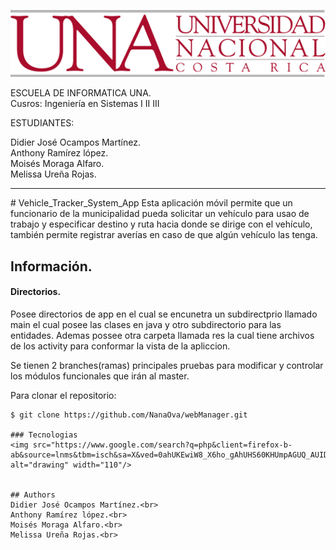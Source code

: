 
![Image](https://raw.githubusercontent.com/dennisbonilla/web-manager/master/repo-img/una-logo.png)

ESCUELA DE INFORMATICA UNA.<BR/>
Cusros: Ingeniería en Sistemas I II III

ESTUDIANTES:

Didier José Ocampos Martínez.<br>
Anthony Ramírez lópez.<br>
Moisés Moraga Alfaro.<br>
Melissa Ureña Rojas.<br>

<hr>
# Vehicle_Tracker_System_App
Esta aplicación móvil permite que un funcionario de la municipalidad pueda solicitar un vehículo para usao de trabajo y especificar destino y ruta hacia donde se dirige con el vehículo, también permite registrar averías en caso de que algún vehículo las tenga.

## Información.

#### Directorios.
Posee directorios de app en el cual se encunetra un subdirectprio llamado main el cual posee las clases en java y otro subdirectorio para las entidades.
Ademas possee otra carpeta llamada res la cual tiene archivos de los activity para conformar la vista de la apliccion.

Se tienen 2 branches(ramas) principales pruebas para modificar y controlar los módulos funcionales que irán al master.


Para clonar el repositorio: 
```
$ git clone https://github.com/NanaOva/webManager.git

### Tecnologias
<img src="https://www.google.com/search?q=php&client=firefox-b-ab&source=lnms&tbm=isch&sa=X&ved=0ahUKEwiW8_X6ho_gAhUHS60KHUmpAGUQ_AUIDigB&biw=1377&bih=826" alt="drawing" width="110"/>


## Authors
Didier José Ocampos Martínez.<br>
Anthony Ramírez lópez.<br>
Moisés Moraga Alfaro.<br>
Melissa Ureña Rojas.<br>
